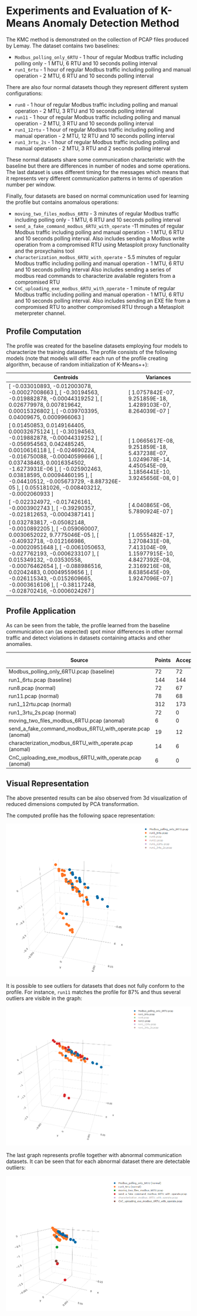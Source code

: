 
# Experiments and Evaluation of K-Means Anomaly Detection Method

The KMC method is demonstrated on the collection of PCAP files produced by Lemay. The dataset contains two baselines:

* `Modbus_polling_only_6RTU` - 1 hour of regular Modbus traffic including polling only - 1 MTU, 6 RTU and 10 seconds polling interval    
* `run1_6rtu` - 1 hour of regular Modbus traffic including polling and manual operation - 2 MTU, 6 RTU and 10 seconds polling interval

There are also four normal datasets though they represent different system configurations:

* `run8`  - 1 hour of regular Modbus traffic including polling and manual operation - 2 MTU, 3 RTU and 10 seconds polling interval
* `run11` - 1 hour of regular Modbus traffic including polling and manual operation - 2 MTU, 3 RTU and 10 seconds polling interval
* `run1_12rtu`  - 1 hour of regular Modbus traffic including polling and manual operation - 2 MTU, 12 RTU and 10 seconds polling interval
* `run1_3rtu_2s` - 1 hour of regular Modbus traffic including polling and manual operation - 2 MTU, 3 RTU and 2 seconds polling interval

These normal datasets share some communication characteristic with the baseline but there are differences in number of nodes and some operations. 
The last dataset is uses different timing for the messages which means that it represents very different communication patterns 
in terms of operation number per window.

Finally, four datasets are based on normal communication used for learning the profile but contains anomalous operations:


* `moving_two_files_modbus_6RTU` - 3 minutes of regular Modbus traffic including polling only - 1 MTU, 6 RTU and 10 seconds polling interval
* `send_a_fake_command_modbus_6RTU_with_operate` -11 minutes of regular Modbus traffic including polling and manual operation - 1 MTU, 6 RTU and 10 seconds polling interval.
                                                       Also includes sending a Modbus write operation from a compromised RTU using Metasploit proxy functionality and the proxychains tool    
* `characterization_modbus_6RTU_with_operate` - 5.5 minutes of regular Modbus traffic including polling and manual operation - 1 MTU, 6 RTU and 10 seconds polling interval
                                                     Also includes sending a series of modbus read commands to characterize available registers from a compromised RTU
* `CnC_uploading_exe_modbus_6RTU_with_operate` - 1 minute of regular Modbus traffic including polling and manual operation - 1 MTU, 6 RTU and 10 seconds polling interval.
                                                      Also includes sending an EXE file from a compromised RTU to another compromised RTU through a Metasploit meterpreter channel. 

## Profile Computation

The profile was created for the baseline datasets employing four models to characterize the training datasets. The profile consists of the following models 
(note that models will differ each run of the profile creating algorithm, because of random initialization of K-Means++):


| Centroids | Variances |
| --------- | --------- |
| [ -0.033010893, -0.012003078, -0.00027008663 ], [ -0.30194563, -0.019882878, -0.00044319252 ], [ 0.026779978, 0.007819642, 0.00015326802 ], [ -0.039703395, 0.04009675, 0.0009966063 ] | [ 1.0757842E-07, 9.251859E-18, 1.4289103E-07, 8.264039E-07 ] |
| [ 0.01450853, 0.0149164405, 0.00032675124 ], [ -0.30194563, -0.019882878, -0.00044319252 ], [ -0.056954563, 0.042485245, 0.0010616118 ], [ -0.024690224, -0.016750088, -0.00040599666 ], [ 0.037438463, 0.0016354502, -1.6273931E-06 ], [ -0.025902463, 0.03818595, 0.00094460195 ], [ -0.04410512, -0.005673729, -8.887326E-05 ], [ 0.055181026, -0.008403212, -0.0002060933 ] | [ 1.0665617E-08, 9.251859E-18, 5.437238E-07, 1.0249678E-14, 4.450545E-09, 1.1856441E-10, 3.9245656E-08, 0 ] |
| [ -0.022324972, -0.017426161, -0.0003902743 ], [ -0.39290357, -0.021812653, -0.0004387141 ] | [ 4.040865E-06, 5.7890924E-07 ] |
| [ 0.032783817, -0.05082148, -0.0010892205 ], [ -0.059060007, 0.0030652022, 9.7775046E-05 ], [ -0.40932718, -0.012166986, -0.00020951648 ], [ -0.0061050653, -0.027762193, -0.0006233107 ], [ 0.015349132, -0.03530558, -0.00076462654 ], [ -0.088986516, 0.02042483, 0.00049559656 ], [ -0.026115343, -0.0152609665, -0.0003616106 ], [ -0.38117248, -0.028702416, -0.0006024267 ] | [ 1.0555482E-17, 1.2708431E-08, 7.413104E-09, 1.15977915E-10, 4.8427392E-08, 2.3169216E-08, 8.6385645E-09, 1.9247096E-07 ] |

## Profile Application 

As can be seen from the table, the profile learned from the baseline communication can (as expected) spot minor differences 
in other normal traffic and detect violations in datasets containing attacks and other anomalies.

| Source | Points | Accepted | Violated | Accepted (pct) |
| ------ | ------ | -------- | -------- | ------------- |
| Modbus_polling_only_6RTU.pcap (baseline) | 72 | 72 | 0 | 100%|
| run1_6rtu.pcap (baseline) | 144 | 144 | 0 | 100%|
| run8.pcap (normal) | 72 | 67 | 5 | 93%|
| run11.pcap (normal) | 78 | 68 | 10 | 87%|
| run1_12rtu.pcap (normal) | 312 | 173 | 139 | 55%|
| run1_3rtu_2s.pcap (normal) | 72 | 0 | 72 | 0%|
| moving_two_files_modbus_6RTU.pcap (anomal) | 6 | 0 | 6 | 0%|
| send_a_fake_command_modbus_6RTU_with_operate.pcap (anomal) | 19 | 12 | 7 | 63%|
| characterization_modbus_6RTU_with_operate.pcap (anomal) | 14 | 6 | 8 | 42%|
| CnC_uploading_exe_modbus_6RTU_with_operate.pcap (anomal) | 6 | 0 | 6 | 0%|


## Visual Representation
The above presented results can be also observed from 3d visualization of reduced dimensions computed by PCA transformation. 

The computed profile has the following space representation: 

![Anomalous Patterns](./figures/profile.png)

It is possible to see outliers for datasets that does not fully conform to the profile. For instance, `run11` matches the profile for 87% and thus several 
outliers are visible in the graph:

![Anomalous Patterns](./figures/run11.png)

The last graph represents profile together with abnormal communication datasets. It can be seen that for each abnormal dataset there are detectable outliers:

![Anomalous Patterns](./figures/anomal.png)